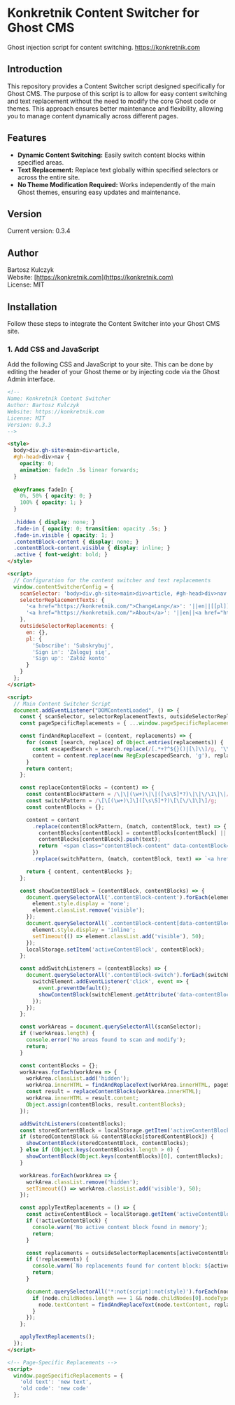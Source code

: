 # Konkretnik Content Switcher for Ghost CMS
Ghost injection script for content switching. https://konkretnik.com

## Introduction

This repository provides a Content Switcher script designed specifically for Ghost CMS. The purpose of this script is to allow for easy content switching and text replacement without the need to modify the core Ghost code or themes. This approach ensures better maintenance and flexibility, allowing you to manage content dynamically across different pages.

## Features

- **Dynamic Content Switching:** Easily switch content blocks within specified areas.
- **Text Replacement:** Replace text globally within specified selectors or across the entire site.
- **No Theme Modification Required:** Works independently of the main Ghost themes, ensuring easy updates and maintenance.

## Version

Current version: 0.3.4

## Author

Bartosz Kulczyk  
Website: [https://konkretnik.com](https://konkretnik.com)  
License: MIT

## Installation

Follow these steps to integrate the Content Switcher into your Ghost CMS site.

### 1. Add CSS and JavaScript

Add the following CSS and JavaScript to your site. This can be done by editing the header of your Ghost theme or by injecting code via the Ghost Admin interface.

```html
<!--
Name: Konkretnik Content Switcher 
Author: Bartosz Kulczyk
Website: https://konkretnik.com
License: MIT
Version: 0.3.3
-->

<style>
  body>div.gh-site>main>div>article,
  #gh-head>div>nav {
    opacity: 0;
    animation: fadeIn .5s linear forwards;
  }
  
  @keyframes fadeIn {
    0%, 50% { opacity: 0; }
    100% { opacity: 1; }
  }
  
  .hidden { display: none; }
  .fade-in { opacity: 0; transition: opacity .5s; }
  .fade-in.visible { opacity: 1; }
  .contentBlock-content { display: none; }
  .contentBlock-content.visible { display: inline; }
  .active { font-weight: bold; }
</style>

<script>
  // Configuration for the content switcher and text replacements
  window.contentSwitcherConfig = {
    scanSelector: 'body>div.gh-site>main>div>article, #gh-head>div>nav',
    selectorReplacementTexts: {
      '<a href="https://konkretnik.com/">ChangeLang</a>': '||en||[[pl]]PL[[/pl]]||/en||||pl||[[en]]EN[[/en]]||/pl||',
      '<a href="https://konkretnik.com/">About</a>': '||en||<a href="https://konkretnik.com/">About me</a>||/en||||pl||<a href="https://konkretnik.com/">O mnie</a>||/pl||'
    },
    outsideSelectorReplacements: {
      en: {},
      pl: {
        'Subscribe': 'Subskrybuj',
        'Sign in': 'Zaloguj się',
        'Sign up': 'Załóż konto'
      }
    }
  };
</script>

<script>
  // Main Content Switcher Script
  document.addEventListener("DOMContentLoaded", () => {
    const { scanSelector, selectorReplacementTexts, outsideSelectorReplacements } = window.contentSwitcherConfig;
    const pageSpecificReplacements = { ...window.pageSpecificReplacements, ...selectorReplacementTexts };

    const findAndReplaceText = (content, replacements) => {
      for (const [search, replace] of Object.entries(replacements)) {
        const escapedSearch = search.replace(/[.*+?^${}()|[\]\\]/g, '\\$&');
        content = content.replace(new RegExp(escapedSearch, 'g'), replace);
      }
      return content;
    };

    const replaceContentBlocks = (content) => {
      const contentBlockPattern = /\|\|(\w+)\|\|([\s\S]*?)\|\|\/\1\|\|/g;
      const switchPattern = /\[\[(\w+)\]\]([\s\S]*?)\[\[\/\1\]\]/g;
      const contentBlocks = {};

      content = content
        .replace(contentBlockPattern, (match, contentBlock, text) => {
          contentBlocks[contentBlock] = contentBlocks[contentBlock] || [];
          contentBlocks[contentBlock].push(text);
          return `<span class="contentBlock-content" data-contentBlock="${contentBlock}">${text}</span>`;
        })
        .replace(switchPattern, (match, contentBlock, text) => `<a href="#" class="contentBlock-switch" data-contentBlock="${contentBlock}">${text}</a>`);

      return { content, contentBlocks };
    };

    const showContentBlock = (contentBlock, contentBlocks) => {
      document.querySelectorAll('.contentBlock-content').forEach(element => {
        element.style.display = 'none';
        element.classList.remove('visible');
      });
      document.querySelectorAll(`.contentBlock-content[data-contentBlock="${contentBlock}"]`).forEach(element => {
        element.style.display = 'inline';
        setTimeout(() => element.classList.add('visible'), 50);
      });
      localStorage.setItem('activeContentBlock', contentBlock);
    };

    const addSwitchListeners = (contentBlocks) => {
      document.querySelectorAll('.contentBlock-switch').forEach(switchElement => {
        switchElement.addEventListener('click', event => {
          event.preventDefault();
          showContentBlock(switchElement.getAttribute('data-contentBlock'), contentBlocks);
        });
      });
    };

    const workAreas = document.querySelectorAll(scanSelector);
    if (!workAreas.length) {
      console.error('No areas found to scan and modify');
      return;
    }

    const contentBlocks = {};
    workAreas.forEach(workArea => {
      workArea.classList.add('hidden');
      workArea.innerHTML = findAndReplaceText(workArea.innerHTML, pageSpecificReplacements);
      const result = replaceContentBlocks(workArea.innerHTML);
      workArea.innerHTML = result.content;
      Object.assign(contentBlocks, result.contentBlocks);
    });

    addSwitchListeners(contentBlocks);
    const storedContentBlock = localStorage.getItem('activeContentBlock');
    if (storedContentBlock && contentBlocks[storedContentBlock]) {
      showContentBlock(storedContentBlock, contentBlocks);
    } else if (Object.keys(contentBlocks).length > 0) {
      showContentBlock(Object.keys(contentBlocks)[0], contentBlocks);
    }

    workAreas.forEach(workArea => {
      workArea.classList.remove('hidden');
      setTimeout(() => workArea.classList.add('visible'), 50);
    });

    const applyTextReplacements = () => {
      const activeContentBlock = localStorage.getItem('activeContentBlock');
      if (!activeContentBlock) {
        console.warn('No active content block found in memory');
        return;
      }

      const replacements = outsideSelectorReplacements[activeContentBlock];
      if (!replacements) {
        console.warn(`No replacements found for content block: ${activeContentBlock}`);
        return;
      }

      document.querySelectorAll('*:not(script):not(style)').forEach(node => {
        if (node.childNodes.length === 1 && node.childNodes[0].nodeType === 3) {
          node.textContent = findAndReplaceText(node.textContent, replacements);
        }
      });
    };

    applyTextReplacements();
  });
</script>

<!-- Page-Specific Replacements -->
<script>
  window.pageSpecificReplacements = {
    'old text': 'new text',
    'old code': 'new code'
  };

